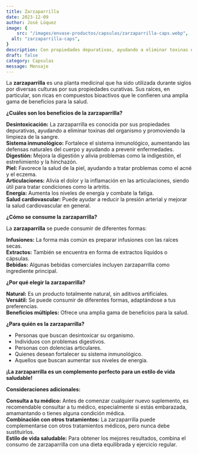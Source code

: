 ```yaml
---
title: Zarzaparrilla
date: 2023-12-09
author: José Lúquez
image: {
 	src: "/images/envase-productos/capsulas/zarzaparrilla-caps.webp",
  alt: "zarzaparrilla-caps",
}
description: Con propiedades depurativas, ayudando a eliminar toxinas del organismo y promoviendo la limpieza de la sangre
draft: false
category: Capsulas
message: Mensaje
---
```


La **zarzaparrilla** es una planta medicinal que ha sido utilizada durante siglos por diversas culturas por sus propiedades curativas. Sus raíces, en particular, son ricas en compuestos bioactivos que le confieren una amplia gama de beneficios para la salud.

**¿Cuáles son los beneficios de la zarzaparrilla?**

**Desintoxicación:** La zarzaparrilla es conocida por sus propiedades depurativas, ayudando a eliminar toxinas del organismo y promoviendo la limpieza de la sangre.   
**Sistema inmunológico:** Fortalece el sistema inmunológico, aumentando las defensas naturales del cuerpo y ayudando a prevenir enfermedades.   
**Digestión:** Mejora la digestión y alivia problemas como la indigestión, el estreñimiento y la hinchazón.   
**Piel:** Favorece la salud de la piel, ayudando a tratar problemas como el acné y el eczema.   
**Articulaciones:** Alivia el dolor y la inflamación en las articulaciones, siendo útil para tratar condiciones como la artritis.   
**Energía:** Aumenta los niveles de energía y combate la fatiga.   
**Salud cardiovascular:** Puede ayudar a reducir la presión arterial y mejorar la salud cardiovascular en general.   

**¿Cómo se consume la zarzaparrilla?**

La **zarzaparrilla** se puede consumir de diferentes formas:

**Infusiones:** La forma más común es preparar infusiones con las raíces secas.   
**Extractos:** También se encuentra en forma de extractos líquidos o cápsulas.   
**Bebidas:** Algunas bebidas comerciales incluyen zarzaparrilla como ingrediente principal.   

**¿Por qué elegir la zarzaparrilla?**

**Natural:** Es un producto totalmente natural, sin aditivos artificiales.   
**Versátil:** Se puede consumir de diferentes formas, adaptándose a tus preferencias.   
**Beneficios múltiples:** Ofrece una amplia gama de beneficios para la salud.   

**¿Para quién es la zarzaparrilla?**

- Personas que buscan desintoxicar su organismo.
- Individuos con problemas digestivos.
- Personas con dolencias articulares.
- Quienes desean fortalecer su sistema inmunológico.
- Aquellos que buscan aumentar sus niveles de energía.

**¡La zarzaparrilla es un complemento perfecto para un estilo de vida saludable!**

**Consideraciones adicionales:**

**Consulta a tu médico:** Antes de comenzar cualquier nuevo suplemento, es recomendable consultar a tu médico, especialmente si estás embarazada, amamantando o tienes alguna condición médica.   
**Combinación con otros tratamientos:** La zarzaparrilla puede complementarse con otros tratamientos médicos, pero nunca debe sustituirlos.   
**Estilo de vida saludable:** Para obtener los mejores resultados, combina el consumo de zarzaparrilla con una dieta equilibrada y ejercicio regular.   
